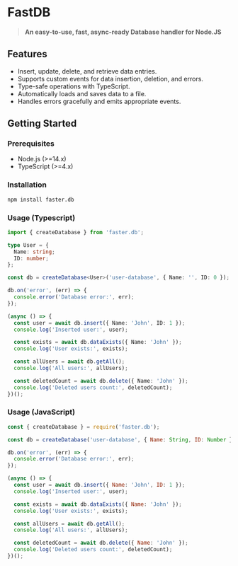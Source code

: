 # FastDB
>**An easy-to-use, fast, async-ready Database handler for Node.JS**

## Features
- Insert, update, delete, and retrieve data entries.
- Supports custom events for data insertion, deletion, and errors.
- Type-safe operations with TypeScript.
- Automatically loads and saves data to a file.
- Handles errors gracefully and emits appropriate events.

## Getting Started

### Prerequisites
- Node.js (>=14.x)
- TypeScript (>=4.x)

### Installation
```sh
npm install faster.db
```

### Usage (Typescript)
```ts
import { createDatabase } from 'faster.db';

type User = {
  Name: string;
  ID: number;
};

const db = createDatabase<User>('user-database', { Name: '', ID: 0 });

db.on('error', (err) => {
  console.error('Database error:', err);
});

(async () => {
  const user = await db.insert({ Name: 'John', ID: 1 });
  console.log('Inserted user:', user);

  const exists = await db.dataExists({ Name: 'John' });
  console.log('User exists:', exists);

  const allUsers = await db.getAll();
  console.log('All users:', allUsers);

  const deletedCount = await db.delete({ Name: 'John' });
  console.log('Deleted users count:', deletedCount);
})();
```

### Usage (JavaScript)
```js
const { createDatabase } = require('faster.db');

const db = createDatabase('user-database', { Name: String, ID: Number });

db.on('error', (err) => {
  console.error('Database error:', err);
});

(async () => {
  const user = await db.insert({ Name: 'John', ID: 1 });
  console.log('Inserted user:', user);

  const exists = await db.dataExists({ Name: 'John' });
  console.log('User exists:', exists);

  const allUsers = await db.getAll();
  console.log('All users:', allUsers);

  const deletedCount = await db.delete({ Name: 'John' });
  console.log('Deleted users count:', deletedCount);
})();
```